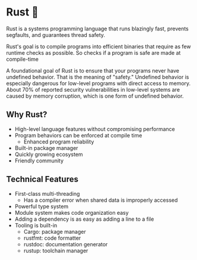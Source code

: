 # Rust 🦀

Rust is a systems programming language that runs blazingly fast, prevents segfaults, and guarantees thread safety.

Rust's goal is to compile programs into efficient binaries that require as few runtime checks as possible. So checks if a program is safe are made at compile-time

A foundational goal of Rust is to ensure that your programs never have undefined behavior. That is the meaning of "safety." Undefined behavior is especially dangerous for low-level programs with direct access to memory. About 70% of reported security vulnerabilities in low-level systems are caused by memory corruption, which is one form of undefined behavior.

## Why Rust?

- High-level language features without compromising performance
- Program behaviors can be enforced at compile time
  - Enhanced program reliability
- Built-in package manager
- Quickly growing ecosystem
- Friendly community

## Technical Features

- First-class multi-threading
  - Has a compiler error when shared data is improperly accessed
- Powerful type system
- Module system makes code organization easy
- Adding a dependency is as easy as adding a line to a file
- Tooling is built-in
  - Cargo: package manager
  - rustfmt: code formatter
  - rustdoc: documentation generator
  - rustup: toolchain manager
